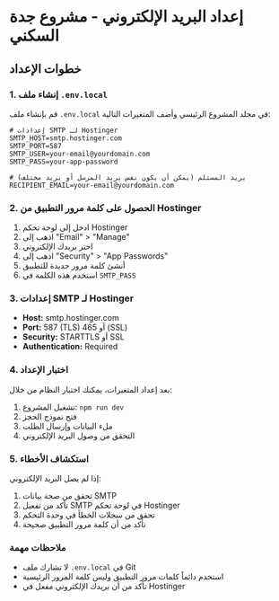 # إعداد البريد الإلكتروني - مشروع جدة السكني

## خطوات الإعداد

### 1. إنشاء ملف `.env.local`

قم بإنشاء ملف `.env.local` في مجلد المشروع الرئيسي وأضف المتغيرات التالية:

```env
# إعدادات SMTP لـ Hostinger
SMTP_HOST=smtp.hostinger.com
SMTP_PORT=587
SMTP_USER=your-email@yourdomain.com
SMTP_PASS=your-app-password

# بريد المستلم (يمكن أن يكون نفس بريد المرسل أو بريد مختلف)
RECIPIENT_EMAIL=your-email@yourdomain.com
```

### 2. الحصول على كلمة مرور التطبيق من Hostinger

1. ادخل إلى لوحة تحكم Hostinger
2. اذهب إلى "Email" > "Manage"
3. اختر بريدك الإلكتروني
4. اذهب إلى "Security" > "App Passwords"
5. أنشئ كلمة مرور جديدة للتطبيق
6. استخدم هذه الكلمة في `SMTP_PASS`

### 3. إعدادات SMTP لـ Hostinger

- **Host:** smtp.hostinger.com
- **Port:** 587 (TLS) أو 465 (SSL)
- **Security:** STARTTLS أو SSL
- **Authentication:** Required

### 4. اختبار الإعداد

بعد إعداد المتغيرات، يمكنك اختبار النظام من خلال:

1. تشغيل المشروع: `npm run dev`
2. فتح نموذج الحجز
3. ملء البيانات وإرسال الطلب
4. التحقق من وصول البريد الإلكتروني

### 5. استكشاف الأخطاء

إذا لم يصل البريد الإلكتروني:

1. تحقق من صحة بيانات SMTP
2. تأكد من تفعيل SMTP في لوحة تحكم Hostinger
3. تحقق من سجلات الخطأ في وحدة التحكم
4. تأكد من أن كلمة مرور التطبيق صحيحة

### ملاحظات مهمة

- لا تشارك ملف `.env.local` في Git
- استخدم دائماً كلمات مرور التطبيق وليس كلمة المرور الرئيسية
- تأكد من أن بريدك الإلكتروني مفعل في Hostinger
